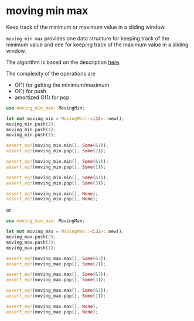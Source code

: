 # moving min max

<!-- cargo-sync-readme start -->

Keep track of the minimum or maximum value in a sliding window.

`moving min max` provides one data structure for keeping track of the
minimum value and one for keeping track of the maximum value in a sliding
window.

The algorithm is based on the description [here](https://stackoverflow.com/questions/4802038/implement-a-queue-in-which-push-rear-pop-front-and-get-min-are-all-consta).

The complexity of the operations are
- O(1) for getting the minimum/maximum
- O(1) for push
- amortized O(1) for pop

```rust
use moving_min_max::MovingMin;

let mut moving_min = MovingMin::<i32>::new();
moving_min.push(2);
moving_min.push(1);
moving_min.push(3);

assert_eq!(moving_min.min(), Some(&1));
assert_eq!(moving_min.pop(), Some(2));

assert_eq!(moving_min.min(), Some(&1));
assert_eq!(moving_min.pop(), Some(1));

assert_eq!(moving_min.min(), Some(&1));
assert_eq!(moving_min.pop(), Some(3));

assert_eq!(moving_min.min(), None);
assert_eq!(moving_min.pop(), None);
```

or

```rust
use moving_min_max::MovingMax;

let mut moving_max = MovingMax::<i32>::new();
moving_max.push(2);
moving_max.push(3);
moving_max.push(1);

assert_eq!(moving_max.max(), Some(&3));
assert_eq!(moving_max.pop(), Some(2));

assert_eq!(moving_max.max(), Some(&3));
assert_eq!(moving_max.pop(), Some(3));

assert_eq!(moving_max.max(), Some(&3));
assert_eq!(moving_max.pop(), Some(1));

assert_eq!(moving_max.max(), None);
assert_eq!(moving_max.pop(), None);
```

<!-- cargo-sync-readme end -->